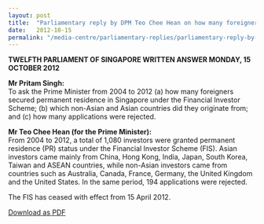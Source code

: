 ```yaml
---
layout: post
title:  "Parliamentary reply by DPM Teo Chee Hean on how many foreigners secured permanent residence in Singapore under FIS"
date:   2012-10-15
permalink: "/media-centre/parliamentary-replies/parliamentary-reply-by-dpm-teo-chee-hean-on-15-oct-2012"
---
```


**TWELFTH PARLIAMENT OF SINGAPORE
WRITTEN ANSWER
MONDAY, 15 OCTOBER 2012**  

**Mr Pritam Singh:**  
To ask the Prime Minister from 2004 to 2012 (a) how many foreigners secured permanent residence in Singapore under the Financial Investor Scheme; (b) which non-Asian and Asian countries did they originate from; and (c) how many applications were rejected.

**Mr Teo Chee Hean (for the Prime Minister):**  
From 2004 to 2012, a total of 1,080 investors were granted permanent residence (PR) status under the Financial Investor Scheme (FIS). Asian investors came mainly from China, Hong Kong, India, Japan, South Korea, Taiwan and ASEAN countries, while non-Asian investors came from countries such as Australia, Canada, France, Germany, the United Kingdom and the United States. In the same period, 194 applications were rejected.

The FIS has ceased with effect from 15 April 2012.

[Download as PDF](https://github.com/isomerpages/isomerpages-stratgroup/raw/master/images/parliamentary%20files/parliamentary-reply-by-dpm-teo-chee-hean-on-15-oct-2012.pdf)
